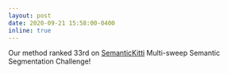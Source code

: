 ```yaml
---
layout: post
date: 2020-09-21 15:58:00-0400
inline: true
---
```


Our method ranked 33rd on [SemanticKitti](http://semantic-kitti.org/index.html) Multi-sweep Semantic Segmentation Challenge!
